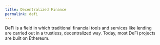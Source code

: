 ```yaml
---
title: Decentralized Finance
permalink: defi
---
```


DeFi is a field in which traditional financial tools and services like lending are carried out in a trustless, decentralized way. Today, most DeFi projects are built on Ethereum.
